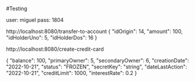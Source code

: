 
#Testing

user: miguel
pass: 1804

http://localhost:8080/transfer-to-account
{
"idOrigin": 14,
"amount": 100,
"idHolderUno": 5,
"idHolderDos": 16
}

http://localhost:8080/create-credit-card

{
"balance": 100,
"primaryOwner": 5,
"secondaryOwner": 6,
"creationDate": "2022-10-21",
"status": "FROZEN",
"secretKey": "string",
"dateLastAction": "2022-10-21",
"creditLimit": 1000,
"interestRate": 0.2
}